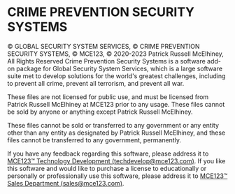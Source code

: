 # CRIME PREVENTION SECURITY SYSTEMS
© GLOBAL SECURITY SYSTEM SERVICES, © CRIME PREVENTION SECURITY SYSTEMS, © MCE123, © 2020-2023 Patrick Russell McElhiney, All Rights Reserved
Crime Prevention Security Systems is a software add-on package for Global Security System Services, which is a large software suite met to develop solutions for the world's greatest challenges, including to prevent all crime, prevent all terrorism, and prevent all war.

These files are not licensed for public use, and must be licensed from Patrick Russell McElhiney at MCE123 prior to any usage.
These files cannot be sold by anyone or anything except Patrick Russell McElhiney.

These files cannot be sold or transferred to any government or any entity other than any entity as designated by
Patrick Russell McElhiney, and these files cannot be transferred to any government, permanently.

If you have any feedback regarding this software, please address it to [MCE123™ Technology Development (techdevelop@mce123.com)](mailto:techdevelop@mce123.com).
If you like this software and would like to purchase a license to educationally or personally or professionally use this software, please address it to [MCE123™ Sales Department (sales@mce123.com)](mailto:sales@mce123.com).
